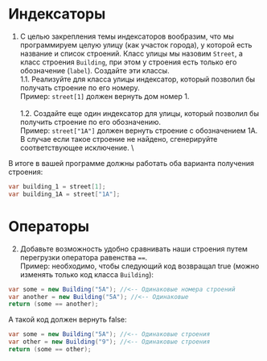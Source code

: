 # Индексаторы
1. С целью закрепления темы индексаторов вообразим, что мы программируем целую улицу (как участок города), у которой есть название и список строений. Класс улицы мы назовим `Street`, а класс строения `Building`, при этом у строения есть только его обозначение (`label`). Создайте эти классы. \
1.1. Реализуйте для класса улицы индексатор, который позволил бы получать строение по его номеру. \
Пример: `street[1]` должен вернуть дом номер 1. \
\
1.2. Создайте еще один индексатор для улицы, который позволил бы получить строение по его обозначению. \
Пример: `street["1А"]` должен вернуть строение с обозначением 1А. \
В случае если такое строение не найдено, сгенерируйте соответствующее исключение. \


В итоге в вашей программе должны работать оба варианта получения строения:
```cs
var building_1 = street[1];
var building_1A = street["1A"];
```

# Операторы
2. Добавьте возможность удобно сравнивать наши строения путем перегрузки оператора равенства `==`. \
Пример: необходимо, чтобы следующий код возвращал true (можно изменять только код класса `Building`):
```cs
var some = new Building("5А"); //<-- Одинаковые номера строений
var another = new Building("5А"); //<-- Одинаковые 
return (some == another);
```
А такой код должен вернуть false:
```cs
var some = new Building("5А"); //<-- Одинаковые строения
var other = new Building("9"); //<-- Одинаковые строения
return (some == other);
```
